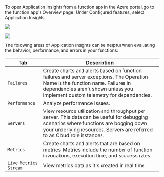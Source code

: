 
To open Application Insights from a function app in the Azure portal, go to the function app's Overview page. Under Configured features, select Application Insights.

![](https://github.com/fenago/katacoda-scenarios/raw/master/azure-functions/azure-functions-monitoring/steps/6/1.png)

![](https://github.com/fenago/katacoda-scenarios/raw/master/azure-functions/azure-functions-monitoring/steps/6/2.png)


The following areas of Application Insights can be helpful when evaluating the behavior, performance, and errors in your functions:

Tab	| Description
--- | ---
`Failures` | 	Create charts and alerts based on function failures and server exceptions. The Operation Name is the function name. Failures in dependencies aren't shown unless you implement custom telemetry for dependencies.
`Performance` | 	Analyze performance issues.
`Servers` | 	View resource utilization and throughput per server. This data can be useful for debugging scenarios where functions are bogging down your underlying resources. Servers are referred to as Cloud role instances.
`Metrics` | 	Create charts and alerts that are based on metrics. Metrics include the number of function invocations, execution time, and success rates.
`Live Metrics Stream` | 	View metrics data as it's created in real time.